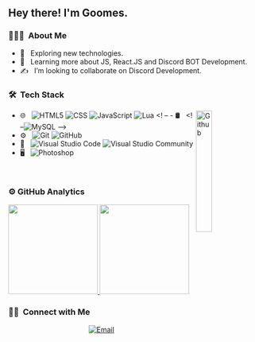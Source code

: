 <h2> Hey there! I'm Goomes.</h2>

<h3> 👨🏻‍💻 &nbsp;About Me </h3>

- 🤔 &nbsp; Exploring new technologies.
- 🌱 &nbsp; Learning more about JS, React.JS and Discord BOT Development.
- ✍️ &nbsp; I’m looking to collaborate on Discord Development.

<h3> 🛠 &nbsp;Tech Stack</h3>
<img width="25%" align="right" alt="Github" src="https://user-images.githubusercontent.com/48678280/88862734-4903af80-d201-11ea-968b-9c939d88a37c.gif" />

- 🌐 &nbsp;
  ![HTML5](https://img.shields.io/badge/-HTML5-333333?style=flat&logo=HTML5)
  ![CSS](https://img.shields.io/badge/-CSS-333333?style=flat&logo=CSS3&logoColor=1572B6)
  ![JavaScript](https://img.shields.io/badge/-JavaScript-333333?style=flat&logo=javascript)
  ![Lua](https://img.shields.io/badge/-Lua-333333?style=flat&logo=lua)
<! – - 🛢 &nbsp;
  <! –![MySQL](https://img.shields.io/badge/-MySQL-333333?style=flat&logo=mysql) –>
- ⚙️ &nbsp;
  ![Git](https://img.shields.io/badge/-Git-333333?style=flat&logo=git)
  ![GitHub](https://img.shields.io/badge/-GitHub-333333?style=flat&logo=github)
- 🔧 &nbsp;
  ![Visual Studio Code](https://img.shields.io/badge/-Visual%20Studio%20Code-333333?style=flat&logo=visual-studio-code&logoColor=007ACC)
  ![Visual Studio Community](https://img.shields.io/badge/-Visual%20Studio%20Community-333333?style=flat&logo=visual-studio-code&logoColor=7d3bbc)
- 🖥 &nbsp;
  ![Photoshop](https://img.shields.io/badge/-Photoshop-333333?style=flat&logo=adobe-photoshop)

<br/>

<h3> ⚙️  GitHub Analytics </h3>
  
<a href="https://github.com/thGoomes">
  <img height="180em" src="https://github-readme-stats.vercel.app/api?username=thGoomes&theme=react&show_icons=true" style"max-width: 100%;" />
  <img height="180em" src="https://github-readme-stats.vercel.app/api/top-langs/?username=thGoomes&theme=react&layout=compact" style"max-width: 100%;" />
</a>

<br/>

<h3> 🤝🏻 &nbsp;Connect with Me </h3>

<p align="center">
<a href="thyago14vk@gmail.com"><img alt="Email" src="https://img.shields.io/badge/Email-thyago14vk@gmail.com-blue?style=flat-square&logo=gmail"></a>
</p>
